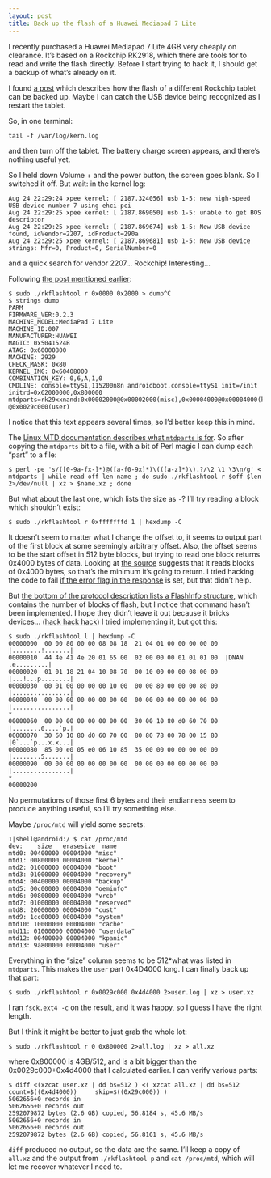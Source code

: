 ```yaml
---
layout: post
title: Back up the flash of a Huawei Mediapad 7 Lite
---
```


I recently purchased a Huawei Mediapad 7 Lite 4GB very cheaply on clearance.  It’s based on a Rockchip RK2918, which there are tools for to read and write the flash directly.  Before I start trying to hack it, I should get a backup of what’s already on it.

I found [a post](http://valentijn.sessink.nl/?p=382) which describes how the flash of a different Rockchip tablet can be backed up.  Maybe I can catch the USB device being recognized as I restart the tablet.

So, in one terminal:

    tail -f /var/log/kern.log
    
and then turn off the tablet.  The battery charge screen appears, and there’s nothing useful yet.

So I held down Volume + and the power button, the screen goes blank.  So I switched it off.  But wait: in the kernel log:             

    Aug 24 22:29:24 xpee kernel: [ 2187.324056] usb 1-5: new high-speed USB device number 7 using ehci-pci
    Aug 24 22:29:25 xpee kernel: [ 2187.869050] usb 1-5: unable to get BOS descriptor
    Aug 24 22:29:25 xpee kernel: [ 2187.869674] usb 1-5: New USB device found, idVendor=2207, idProduct=290a
    Aug 24 22:29:25 xpee kernel: [ 2187.869681] usb 1-5: New USB device strings: Mfr=0, Product=0, SerialNumber=0
    
and a quick search for vendor 2207… Rockchip!  Interesting… 

Following [the post mentioned earlier](http://valentijn.sessink.nl/?p=382):

    $ sudo ./rkflashtool r 0x0000 0x2000 > dump^C
    $ strings dump
    PARM
    FIRMWARE_VER:0.2.3
    MACHINE_MODEL:MediaPad 7 Lite
    MACHINE_ID:007
    MANUFACTURER:HUAWEI
    MAGIC: 0x5041524B
    ATAG: 0x60000800
    MACHINE: 2929
    CHECK_MASK: 0x80
    KERNEL_IMG: 0x60408000
    COMBINATION_KEY: 0,6,A,1,0
    CMDLINE: console=ttyS1,115200n8n androidboot.console=ttyS1 init=/init initrd=0x62000000,0x800000 mtdparts=rk29xxnand:0x00002000@0x00002000(misc),0x00004000@0x00004000(kernel),0x00008000@0x00008000(boot),0x00008000@0x00010000(recovery),0x00002000@0x00018000(backup),0x00006000@0x0001a000(oeminfo),0x00004000@0x00020000(vrcb),0x00008000@0x00024000(reserved),0x00100000@0x0002c000(cust),0x000e6000@0x0012c000(system),0x00080000@0x00212000(cache),0x00008000@0x00292000(userdata),0x00002000@0x0029a000(kpanic),-@0x0029c000(user)

I notice that this text appears several times, so I’d better keep this in mind.

The [Linux MTD documentation describes what `mtdparts` is for](https://www.kernel.org/doc/menuconfig/drivers-mtd-Kconfig.html#MTD_CMDLINE_PARTS).
So after copying the `mtdparts` bit to a file, with a bit of Perl magic I can dump each “part” to a file:

    $ perl -pe 's/([0-9a-fx-]*)@([a-f0-9x]*)\(([a-z]*)\).?/\2 \1 \3\n/g' < mtdparts | while read off len name ; do sudo ./rkflashtool r $off $len 2>/dev/null | xz > $name.xz ; done

But what about the last one, which lists the size as `-`?  I’ll try reading a block which shouldn’t exist:

    $ sudo ./rkflashtool r 0xfffffffd 1 | hexdump -C

It doesn’t seem to matter what I change the offset to, it seems to output part of the first block at some seemingly arbitrary offset.  Also, the offset seems to be the start offset in 512 byte blocks, but trying to read one block returns 0x4000 bytes of data.  Looking at [the source](http://sourceforge.net/p/rkflashtool/Git/ci/2bd62daeb5e63f4f1f92d1876b053a2be8cf428c/tree/rkflashtool.c#l248) suggests that it reads blocks of 0x4000 bytes, so that’s the minimum it’s going to return.  I tried hacking the code to fail [if the error flag in the response](http://sourceforge.net/p/rkflashtool/Git/ci/2bd62daeb5e63f4f1f92d1876b053a2be8cf428c/tree/doc/protocol.txt#l46) is set, but that didn’t help.

But [the bottom of the protocol description lists a FlashInfo structure](http://sourceforge.net/p/rkflashtool/Git/ci/2bd62daeb5e63f4f1f92d1876b053a2be8cf428c/tree/doc/protocol.txt#l94), which contains the number of blocks of flash, but I notice that command hasn’t been implemented.  I hope they didn’t leave it out because it bricks devices… ([hack hack hack](https://github.com/33d/rkflashtool/commit/3955541b14adbb8ad55198e870165752a52e4271)) I tried implementing it, but got this:

    $ sudo ./rkflashtool l | hexdump -C
    00000000  00 00 80 00 00 08 08 18  21 04 01 00 00 00 00 00  |........!.......|
    00000010  44 4e 41 4e 20 01 65 00  02 00 00 00 01 01 01 00  |DNAN .e.........|
    00000020  01 01 18 21 04 10 08 70  00 10 00 00 00 08 00 00  |...!...p........|
    00000030  00 01 00 00 00 00 10 00  00 00 80 00 00 00 80 00  |................|
    00000040  00 00 00 00 00 00 00 00  00 00 00 00 00 00 00 00  |................|
    *
    00000060  00 00 00 00 00 00 00 00  30 00 10 80 d0 60 70 00  |........0....`p.|
    00000070  30 60 10 80 d0 60 70 00  80 80 78 00 78 00 15 80  |0`...`p...x.x...|
    00000080  85 00 e0 05 e0 06 10 85  35 00 00 00 00 00 00 00  |........5.......|
    00000090  00 00 00 00 00 00 00 00  00 00 00 00 00 00 00 00  |................|
    *
    00000200

No permutations of those first 6 bytes and their endianness seem to produce anything useful, so I’ll try something else.

Maybe `/proc/mtd` will yield some secrets:

    1|shell@android:/ $ cat /proc/mtd
    dev:    size   erasesize  name
    mtd0: 00400000 00004000 "misc"
    mtd1: 00800000 00004000 "kernel"
    mtd2: 01000000 00004000 "boot"
    mtd3: 01000000 00004000 "recovery"
    mtd4: 00400000 00004000 "backup"
    mtd5: 00c00000 00004000 "oeminfo"
    mtd6: 00800000 00004000 "vrcb"
    mtd7: 01000000 00004000 "reserved"
    mtd8: 20000000 00004000 "cust"
    mtd9: 1cc00000 00004000 "system"
    mtd10: 10000000 00004000 "cache"
    mtd11: 01000000 00004000 "userdata"
    mtd12: 00400000 00004000 "kpanic"
    mtd13: 9a800000 00004000 "user"

Everything in the “size” column seems to be 512*what was listed in `mtdparts`.  This makes the `user` part 0x4D4000 long.  I can finally back up that part:

    $ sudo ./rkflashtool r 0x0029c000 0x4d4000 2>user.log | xz > user.xz

I ran `fsck.ext4 -c` on the result, and it was happy, so I guess I have the right length.

But I think it might be better to just grab the whole lot:

    $ sudo ./rkflashtool r 0 0x800000 2>all.log | xz > all.xz

where 0x800000 is 4GB/512, and is a bit bigger than the 0x0029c000+0x4d4000 that I calculated earlier.  I can verify various parts:

    $ diff <(xzcat user.xz | dd bs=512 ) <( xzcat all.xz | dd bs=512 count=$((0x4d4000))     skip=$((0x29c000)) )
    5062656+0 records in
    5062656+0 records out
    2592079872 bytes (2.6 GB) copied, 56.8184 s, 45.6 MB/s
    5062656+0 records in
    5062656+0 records out
    2592079872 bytes (2.6 GB) copied, 56.8161 s, 45.6 MB/s

`diff` produced no output, so the data are the same.  I’ll keep a copy of `all.xz` and the output from `./rkflashtool p` and `cat /proc/mtd`, which will let me recover whatever I need to. 

